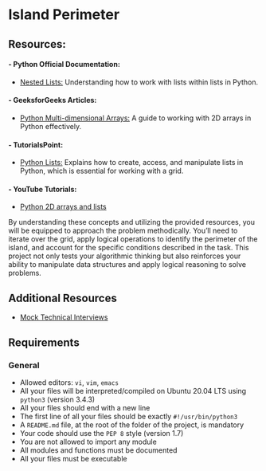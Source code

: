 # Island Perimeter
## Resources:
#### - Python Official Documentation:

  - [Nested Lists:](https://docs.python.org/3/tutorial/datastructures.html#nested-list-comprehensions) Understanding how to work with lists within lists in Python.
#### - GeeksforGeeks Articles:

  - [Python Multi-dimensional Arrays:](https://www.geeksforgeeks.org/python-using-2d-arrays-lists-the-right-way/) A guide to working with 2D arrays in Python effectively.
#### - TutorialsPoint:

  - [Python Lists:](https://www.tutorialspoint.com/python/python_lists.htm) Explains how to create, access, and manipulate lists in Python, which is essential for working with a grid.
#### - YouTube Tutorials:

  - [Python 2D arrays and lists](https://www.youtube.com/watch?feature=shared&v=aNzepGawwCI)

By understanding these concepts and utilizing the provided resources, you will be equipped to approach the problem methodically. You’ll need to iterate over the grid, apply logical operations to identify the perimeter of the island, and account for the specific conditions described in the task. This project not only tests your algorithmic thinking but also reinforces your ability to manipulate data structures and apply logical reasoning to solve problems.

## Additional Resources
  - [Mock Technical Interviews](https://www.youtube.com/watch?v=fFgEM6CMQc4)

## Requirements
### General
- Allowed editors: `vi`, `vim`, `emacs`
- All your files will be interpreted/compiled on Ubuntu 20.04 LTS using `python3` (version 3.4.3)
- All your files should end with a new line
- The first line of all your files should be exactly `#!/usr/bin/python3`
- A `README.md` file, at the root of the folder of the project, is mandatory
- Your code should use the `PEP 8` style (version 1.7)
- You are not allowed to import any module
- All modules and functions must be documented
- All your files must be executable